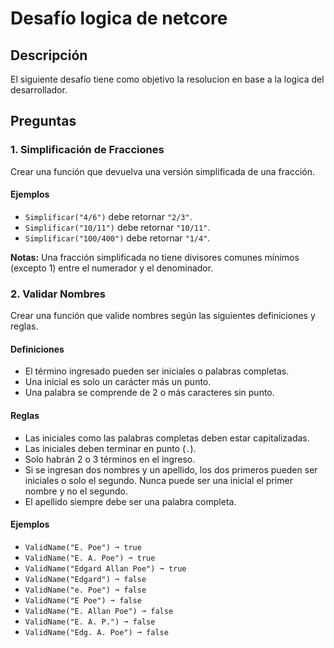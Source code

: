 # Desafío logica de netcore

## Descripción

El siguiente desafío tiene como objetivo la resolucion en base a la logica del desarrollador.

## Preguntas

### 1. Simplificación de Fracciones

Crear una función que devuelva una versión simplificada de una fracción.

#### Ejemplos

- `Simplificar("4/6")` debe retornar `"2/3"`.
- `Simplificar("10/11")` debe retornar `"10/11"`.
- `Simplificar("100/400")` debe retornar `"1/4"`.

**Notas:** Una fracción simplificada no tiene divisores comunes mínimos (excepto 1) entre el numerador y el denominador.

### 2. Validar Nombres

Crear una función que valide nombres según las siguientes definiciones y reglas.

#### Definiciones

- El término ingresado pueden ser iniciales o palabras completas.
- Una inicial es solo un carácter más un punto.
- Una palabra se comprende de 2 o más caracteres sin punto.

#### Reglas

- Las iniciales como las palabras completas deben estar capitalizadas.
- Las iniciales deben terminar en punto (`.`).
- Solo habrán 2 o 3 términos en el ingreso.
- Si se ingresan dos nombres y un apellido, los dos primeros pueden ser iniciales o solo el segundo. Nunca puede ser una inicial el primer nombre y no el segundo.
- El apellido siempre debe ser una palabra completa.

#### Ejemplos

- `ValidName("E. Poe") ➞ true`
- `ValidName("E. A. Poe") ➞ true`
- `ValidName("Edgard Allan Poe") ➞ true`
- `ValidName("Edgard") ➞ false`
- `ValidName("e. Poe") ➞ false`
- `ValidName("E Poe") ➞ false`
- `ValidName("E. Allan Poe") ➞ false`
- `ValidName("E. A. P.") ➞ false`
- `ValidName("Edg. A. Poe") ➞ false`
